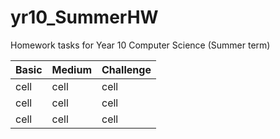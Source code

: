 yr10_SummerHW
=============

Homework tasks for Year 10 Computer Science (Summer term)


| Basic | Medium | Challenge |
|-------|--------|-----------|
| cell  | cell   | cell      |
| cell  | cell   | cell      |
| cell  | cell   | cell      |
